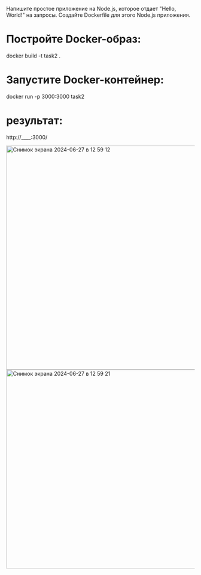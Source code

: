 Напишите простое приложение на Node.js, которое отдает "Hello, World!" на запросы. Создайте Dockerfile для этого Node.js приложения.

# Постройте Docker-образ:

docker build -t task2 .

# Запустите Docker-контейнер:

docker run -p 3000:3000 task2

# результат: 

http://____:3000/

<img width="599" alt="Снимок экрана 2024-06-27 в 12 59 12" src="https://github.com/PhilinVeselov/devops/assets/110721135/9e5d2b29-0627-4a1b-8b5d-720f532bdc96">

<img width="532" alt="Снимок экрана 2024-06-27 в 12 59 21" src="https://github.com/PhilinVeselov/devops/assets/110721135/28f544ad-3e21-4551-8441-a6ec5fb537cb">
